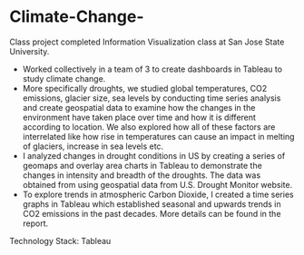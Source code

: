 # Climate-Change-
Class project completed Information Visualization class at San Jose State University.


- Worked collectively in a team of 3 to create dashboards in Tableau to study climate change.
- More specifically droughts, we studied global temperatures, CO2 emissions, glacier size, sea levels by conducting time series analysis and create geospatial data to examine how the changes in the environment have taken place over time and how it is different according to location. We also explored how all of these factors are interrelated like how rise in temperatures can cause an impact in melting of glaciers, increase in sea levels etc.
- I analyzed changes in drought conditions in US by creating a series of geomaps and overlay area charts in Tableau to demonstrate the changes in intensity and breadth of the droughts. The data was obtained from using geospatial data from U.S. Drought Monitor website.
- To explore trends in atmospheric Carbon Dioxide,  I created a time series graphs in Tableau which established seasonal and upwards trends in CO2  emissions in the past decades.
More details can be found in the report. 


Technology Stack: Tableau
